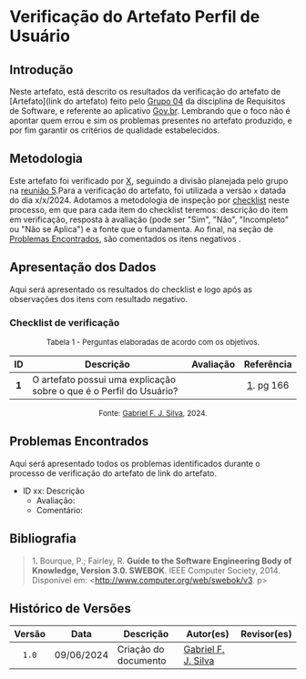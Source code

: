 # Verificação do Artefato Perfil de Usuário

## Introdução

Neste artefato, está descrito os resultados da verificação do artefato de [Artefato](link do artefato) feito pelo [Grupo 04](https://requisitos-de-software.github.io/2024.1-Gov.br/#/README) da disciplina de Requisitos de Software, e referente ao aplicativo [Gov.br](https://play.google.com/store/apps/details?id=br.gov.meugovbr&hl=pt_BR&gl=US). Lembrando que o foco não é apontar quem errou e sim os problemas presentes no artefato produzido, e por fim garantir os critérios de qualidade estabelecidos.

## Metodologia

Este artefato foi verificado por [X](https://github.com/MMcLovin), seguindo a divisão planejada pelo grupo na [reunião 5](https://requisitos-de-software.github.io/2024.1-Correios/atas/ata5/).Para a verificação do artefato, foi utilizada a versão `x` datada do dia x/x/2024. Adotamos a metodologia de inspeção por [checklist](#checklist-de-verificacao) neste processo, em que para cada item do checklist teremos: descrição do item em verificação, resposta à avaliação (pode ser "Sim", "Não", "Incompleto" ou "Não se Aplica") e a fonte que o fundamenta. Ao final, na seção de [Problemas Encontrados](#problemas-encontrados), são comentados os itens negativos .

## Apresentação dos Dados

Aqui será apresentado os resultados do checklist e logo após as observações dos itens com resultado negativo.

### Checklist de verificação

<font size="2"><p style="text-align: center">Tabela 1 - Perguntas elaboradas de acordo com os objetivos.</p></font>

<center>

| ID | Descrição | Avaliação | Referência|
|:--:| --------- | :-------: | :-------: |
| **1** | O artefato possui uma explicação sobre o que é o Perfil do Usuário? |  | <a href="#ref1">1</a>. pg 166 |

</center>

<font size="2"><p style="text-align: center">Fonte: [Gabriel F. J. Silva](https://github.com/MMcLovin), 2024.</p></font>


## Problemas Encontrados

Aqui será apresentado todos os problemas identificados durante o processo de verificação do artefato de link do artefato.

- ID xx: Descrição
    - Avaliação:
    - Comentário:

## Bibliografia

> 1<a id="ref1">.</a> Bourque, P.; Fairley, R. **Guide to the Software Engineering Body of Knowledge, Version 3.0. SWEBOK**. IEEE Computer Society, 2014. Disponível em: <http://www.computer.org/web/swebok/v3. p>


## Histórico de Versões

| Versão | Data | Descrição | Autor(es) | Revisor(es) |
| :----: | :--: | --------- | ----------- | ------ |
| `1.0`  | 09/06/2024 | Criação do documento |[Gabriel F. J. Silva](https://github.com/MMcLovin) | []() |

[ClaudioGH]: https://github.com/claudiohsc
[DaniloGH]: https://github.com/Danilo-Carvalho-Antunes
[EliasGH]: https://github.com/EliasOliver21
[GabrielBGH]: https://github.com/Bertolazi
[GabrielFGH]: https://github.com/MMcLovin
[PabloGH]: https://github.com/pabloheika
[RicardoGH]: https://www.github.com/avmricardo
